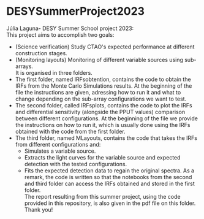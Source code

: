 # DESYSummerProject2023
Júlia Laguna- DESY Summer School project 2023:  <br>
This project aims to accomplish two goals:
- (Science verification) Study CTAO's expected performance at different construction stages.
- (Monitoring layouts) Monitoring of different variable sources using sub-arrays. <br>
It is organised in three folders.
- The first folder, named IRFsobtention, contains the code to obtain the IRFs from the Monte Carlo Simulations results. At the beginning of the file the instructions are given, adressing how to run it and what to change depending on the sub-array configurations we want to test.<br>
- The second folder, called IRFsplots, contains the code to plot the IRFs and differential sensitivity (alongside the PPUT values) comparison between different configurations. At the beginning of the file we provide the instructions on how to run it, which is usually done using the IRFs obtained with the code from the first folder. 
- The third folder, named MLayouts, contains the code that takes the IRFs from different configurations and:
    - Simulates a variable source.
    - Extracts the light curves for the variable source and expected detection with the tested configurations.
    - Fits the expected detection data to regain the original spectra.
As a remark, the code is written so that the notebooks from the second and third folder can access the IRFs obtained and stored in the first folder.  <br>
The report resulting from this summer project, using the code provided in this repository, is also given in the pdf file on this folder. <br>
Thank you!
